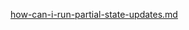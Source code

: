 [how-can-i-run-partial-state-updates.md](https://raw.githubusercontent.com/BioPhoton/rx-angular/master/libs/state/docs/snippets/how-can-i-run-partial-state-updates.md ':include')

